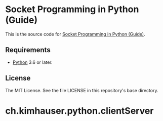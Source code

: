 # Socket Programming in Python (Guide)

This is the source code for [Socket Programming in Python (Guide)](https://realpython.com/python-sockets/).

## Requirements

- [Python](https://www.python.org/) 3.6 or later.

## License

The MIT License. See the file LICENSE in this repository's base directory.
# ch.kimhauser.python.clientServer
